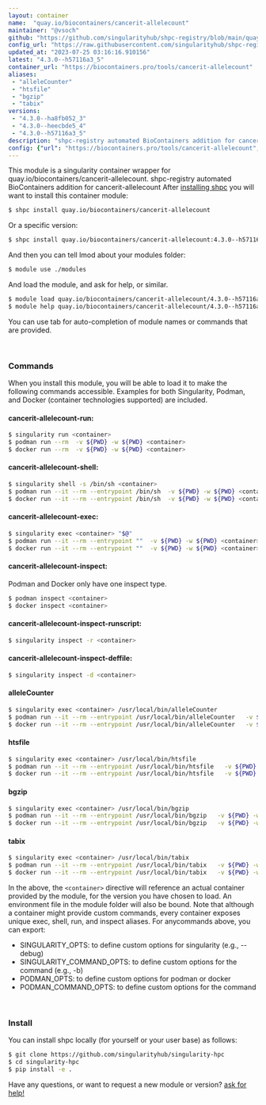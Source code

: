 ```yaml
---
layout: container
name:  "quay.io/biocontainers/cancerit-allelecount"
maintainer: "@vsoch"
github: "https://github.com/singularityhub/shpc-registry/blob/main/quay.io/biocontainers/cancerit-allelecount/container.yaml"
config_url: "https://raw.githubusercontent.com/singularityhub/shpc-registry/main/quay.io/biocontainers/cancerit-allelecount/container.yaml"
updated_at: "2023-07-25 03:16:16.910156"
latest: "4.3.0--h57116a3_5"
container_url: "https://biocontainers.pro/tools/cancerit-allelecount"
aliases:
 - "alleleCounter"
 - "htsfile"
 - "bgzip"
 - "tabix"
versions:
 - "4.3.0--ha8fb052_3"
 - "4.3.0--heecbde5_4"
 - "4.3.0--h57116a3_5"
description: "shpc-registry automated BioContainers addition for cancerit-allelecount"
config: {"url": "https://biocontainers.pro/tools/cancerit-allelecount", "maintainer": "@vsoch", "description": "shpc-registry automated BioContainers addition for cancerit-allelecount", "latest": {"4.3.0--h57116a3_5": "sha256:46dd3679ae62a9476ab8dfa0f98fda00b8feb69dfc3cadad0e7e275ab976cfc8"}, "tags": {"4.3.0--ha8fb052_3": "sha256:0be75beaf4d37798e3a7f9f075e509baa6c2d4fa928778137b41f425c5000e54", "4.3.0--heecbde5_4": "sha256:3d106cd2d93b27003c220bdec1312ac55ceb58411fb460156e049f24366adf2f", "4.3.0--h57116a3_5": "sha256:46dd3679ae62a9476ab8dfa0f98fda00b8feb69dfc3cadad0e7e275ab976cfc8"}, "docker": "quay.io/biocontainers/cancerit-allelecount", "aliases": {"alleleCounter": "/usr/local/bin/alleleCounter", "htsfile": "/usr/local/bin/htsfile", "bgzip": "/usr/local/bin/bgzip", "tabix": "/usr/local/bin/tabix"}}
---
```


This module is a singularity container wrapper for quay.io/biocontainers/cancerit-allelecount.
shpc-registry automated BioContainers addition for cancerit-allelecount
After [installing shpc](#install) you will want to install this container module:


```bash
$ shpc install quay.io/biocontainers/cancerit-allelecount
```

Or a specific version:

```bash
$ shpc install quay.io/biocontainers/cancerit-allelecount:4.3.0--h57116a3_5
```

And then you can tell lmod about your modules folder:

```bash
$ module use ./modules
```

And load the module, and ask for help, or similar.

```bash
$ module load quay.io/biocontainers/cancerit-allelecount/4.3.0--h57116a3_5
$ module help quay.io/biocontainers/cancerit-allelecount/4.3.0--h57116a3_5
```

You can use tab for auto-completion of module names or commands that are provided.

<br>

### Commands

When you install this module, you will be able to load it to make the following commands accessible.
Examples for both Singularity, Podman, and Docker (container technologies supported) are included.

#### cancerit-allelecount-run:

```bash
$ singularity run <container>
$ podman run --rm  -v ${PWD} -w ${PWD} <container>
$ docker run --rm  -v ${PWD} -w ${PWD} <container>
```

#### cancerit-allelecount-shell:

```bash
$ singularity shell -s /bin/sh <container>
$ podman run --it --rm --entrypoint /bin/sh  -v ${PWD} -w ${PWD} <container>
$ docker run --it --rm --entrypoint /bin/sh  -v ${PWD} -w ${PWD} <container>
```

#### cancerit-allelecount-exec:

```bash
$ singularity exec <container> "$@"
$ podman run --it --rm --entrypoint ""  -v ${PWD} -w ${PWD} <container> "$@"
$ docker run --it --rm --entrypoint ""  -v ${PWD} -w ${PWD} <container> "$@"
```

#### cancerit-allelecount-inspect:

Podman and Docker only have one inspect type.

```bash
$ podman inspect <container>
$ docker inspect <container>
```

#### cancerit-allelecount-inspect-runscript:

```bash
$ singularity inspect -r <container>
```

#### cancerit-allelecount-inspect-deffile:

```bash
$ singularity inspect -d <container>
```


#### alleleCounter

```bash
$ singularity exec <container> /usr/local/bin/alleleCounter
$ podman run --it --rm --entrypoint /usr/local/bin/alleleCounter   -v ${PWD} -w ${PWD} <container> -c " $@"
$ docker run --it --rm --entrypoint /usr/local/bin/alleleCounter   -v ${PWD} -w ${PWD} <container> -c " $@"
```


#### htsfile

```bash
$ singularity exec <container> /usr/local/bin/htsfile
$ podman run --it --rm --entrypoint /usr/local/bin/htsfile   -v ${PWD} -w ${PWD} <container> -c " $@"
$ docker run --it --rm --entrypoint /usr/local/bin/htsfile   -v ${PWD} -w ${PWD} <container> -c " $@"
```


#### bgzip

```bash
$ singularity exec <container> /usr/local/bin/bgzip
$ podman run --it --rm --entrypoint /usr/local/bin/bgzip   -v ${PWD} -w ${PWD} <container> -c " $@"
$ docker run --it --rm --entrypoint /usr/local/bin/bgzip   -v ${PWD} -w ${PWD} <container> -c " $@"
```


#### tabix

```bash
$ singularity exec <container> /usr/local/bin/tabix
$ podman run --it --rm --entrypoint /usr/local/bin/tabix   -v ${PWD} -w ${PWD} <container> -c " $@"
$ docker run --it --rm --entrypoint /usr/local/bin/tabix   -v ${PWD} -w ${PWD} <container> -c " $@"
```



In the above, the `<container>` directive will reference an actual container provided
by the module, for the version you have chosen to load. An environment file in the
module folder will also be bound. Note that although a container
might provide custom commands, every container exposes unique exec, shell, run, and
inspect aliases. For anycommands above, you can export:

 - SINGULARITY_OPTS: to define custom options for singularity (e.g., --debug)
 - SINGULARITY_COMMAND_OPTS: to define custom options for the command (e.g., -b)
 - PODMAN_OPTS: to define custom options for podman or docker
 - PODMAN_COMMAND_OPTS: to define custom options for the command

<br>

### Install

You can install shpc locally (for yourself or your user base) as follows:

```bash
$ git clone https://github.com/singularityhub/singularity-hpc
$ cd singularity-hpc
$ pip install -e .
```

Have any questions, or want to request a new module or version? [ask for help!](https://github.com/singularityhub/singularity-hpc/issues)